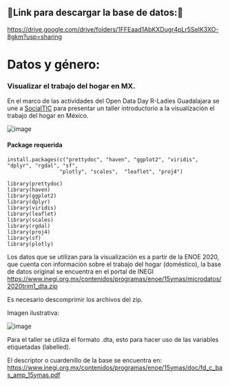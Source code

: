 ## 🚨Link para descargar la base de datos:🚨
https://drive.google.com/drive/folders/1FFEaad1AbKXDugr4pLr5SeIK3XO-8gkm?usp=sharing


#

# Datos y género:
### Visualizar el trabajo del hogar en MX.

 
En el marco de las actividades del Open Data Day R-Ladies Guadalajara se une a [SocialTIC](https://socialtic.org/) para presentar un taller introductorio a la visualización el trabajo del hogar en México.


![image](https://pbs.twimg.com/media/EvpyzbwVgAMfYiy?format=jpg&name=4096x4096)


#### Package requerida
```
install.packages(c("prettydoc", "haven", "ggplot2", "viridis", "dplyr", "rgdal", "sf",
                 "plotly", "scales",  "leaflet", "proj4")

library(prettydoc)
library(haven)
library(ggplot2)
library(dplyr)
library(viridis)
library(leaflet)
library(scales)
library(rgdal)
library(proj4)
library(sf) 
library(plotly)

```
Los datos que se utilizan para la visualización es a partir de la ENOE 2020, que cuenta con información sobre el trabajo del hogar (doméstico), la base de datos original se encuentra en el portal de INEGI https://www.inegi.org.mx/contenidos/programas/enoe/15ymas/microdatos/2020trim1_dta.zip

Es necesario descomprimir los archivos del zip.

Imagen ilustrativa: 

![image](https://user-images.githubusercontent.com/75498886/110187720-f31e6800-7dde-11eb-8203-12f2d2ab6620.png)

Para el taller se utiliza el formato .dta, esto para hacer uso de las variables etiquetadas (labelled).

El descriptor o cuardenillo de la base se encuentra en: https://www.inegi.org.mx/contenidos/programas/enoe/15ymas/doc/fd_c_bas_amp_15ymas.pdf


#
